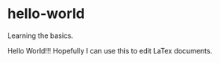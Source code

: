 # hello-world
Learning the basics.

Hello World!!!
Hopefully I can use this to edit LaTex documents.
